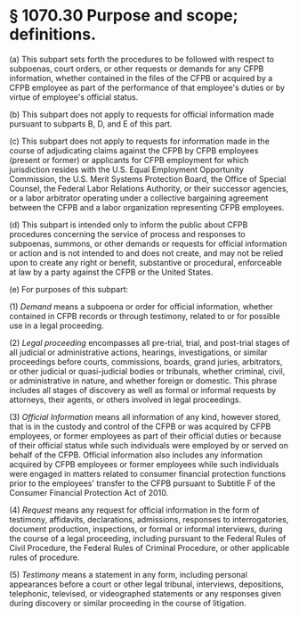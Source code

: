 # § 1070.30   Purpose and scope; definitions.

(a) This subpart sets forth the procedures to be followed with respect to subpoenas, court orders, or other requests or demands for any CFPB information, whether contained in the files of the CFPB or acquired by a CFPB employee as part of the performance of that employee's duties or by virtue of employee's official status.


(b) This subpart does not apply to requests for official information made pursuant to subparts B, D, and E of this part.


(c) This subpart does not apply to requests for information made in the course of adjudicating claims against the CFPB by CFPB employees (present or former) or applicants for CFPB employment for which jurisdiction resides with the U.S. Equal Employment Opportunity Commission, the U.S. Merit Systems Protection Board, the Office of Special Counsel, the Federal Labor Relations Authority, or their successor agencies, or a labor arbitrator operating under a collective bargaining agreement between the CFPB and a labor organization representing CFPB employees.


(d) This subpart is intended only to inform the public about CFPB procedures concerning the service of process and responses to subpoenas, summons, or other demands or requests for official information or action and is not intended to and does not create, and may not be relied upon to create any right or benefit, substantive or procedural, enforceable at law by a party against the CFPB or the United States.


(e) For purposes of this subpart:


(1) *Demand* means a subpoena or order for official information, whether contained in CFPB records or through testimony, related to or for possible use in a legal proceeding.


(2) *Legal proceeding* encompasses all pre-trial, trial, and post-trial stages of all judicial or administrative actions, hearings, investigations, or similar proceedings before courts, commissions, boards, grand juries, arbitrators, or other judicial or quasi-judicial bodies or tribunals, whether criminal, civil, or administrative in nature, and whether foreign or domestic. This phrase includes all stages of discovery as well as formal or informal requests by attorneys, their agents, or others involved in legal proceedings.


(3) *Official Information* means all information of any kind, however stored, that is in the custody and control of the CFPB or was acquired by CFPB employees, or former employees as part of their official duties or because of their official status while such individuals were employed by or served on behalf of the CFPB. Official information also includes any information acquired by CFPB employees or former employees while such individuals were engaged in matters related to consumer financial protection functions prior to the employees' transfer to the CFPB pursuant to Subtitle F of the Consumer Financial Protection Act of 2010.


(4) *Request* means any request for official information in the form of testimony, affidavits, declarations, admissions, responses to interrogatories, document production, inspections, or formal or informal interviews, during the course of a legal proceeding, including pursuant to the Federal Rules of Civil Procedure, the Federal Rules of Criminal Procedure, or other applicable rules of procedure.


(5) *Testimony* means a statement in any form, including personal appearances before a court or other legal tribunal, interviews, depositions, telephonic, televised, or videographed statements or any responses given during discovery or similar proceeding in the course of litigation.




